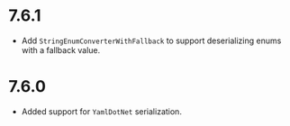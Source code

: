 # 7.6.1
- Add `StringEnumConverterWithFallback` to support deserializing enums with a fallback value.
# 7.6.0
- Added support for `YamlDotNet` serialization.
